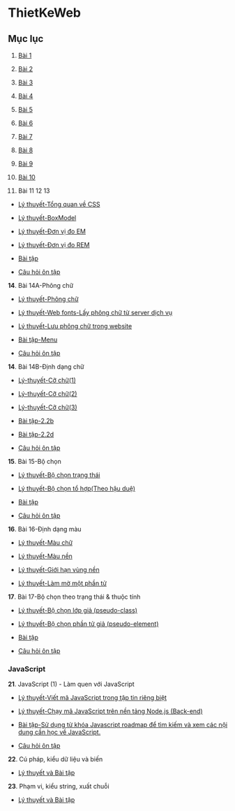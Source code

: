 # ThietKeWeb

## Mục lục

1. [Bài 1](Bai1_TKWeb/Index.md)

2. [Bài 2](Bai2_TKWeb/index.md)

3. [Bài 3](Bai3_TKWeb/index.md)

4. [Bài 4](Bai4_TKWeb/index.md)

5. [Bài 5](Bai5_TKWeb/index.md)

6. [Bài 6](Bai6_TKWeb/index.md)

7. [Bài 7](Bai7_TKWeb/index.md)

8. [Bài 8](Bai8_TKWeb/index.md)

9. [Bài 9](Bai9_TKWeb/index.md)

10. [Bài 10](Bai10_TKWeb/index.md)

11. Bài 11 12 13  

- [Lý thuyết-Tổng quan về CSS](Bai11_TKWeb/Bai11_LT1/index.html)

- [Lý thuyết-BoxModel](Bai11_BoxModel/index.html)

- [Lý thuyết-Đơn vị đo EM](Bai11_DonViDo-Em/index.html)

- [Lý thuyết-Đơn vị đo REM](Bai11_DonViDo-Rem/index.html)

 

- [Bài tập](Bai11_BaiTap1B/cooking.html)
 

- [Câu hỏi ôn tập](CauHoiOntap/index.md)

**14**. Bài 14A-Phông chữ
 

- [Lý thuyết-Phông chữ](Bai14_TKWeb/Lythuyet/phongchu.html)

- [Lý thuyết-Web fonts-Lấy phông chữ từ server dịch vụ](Bai14_TKWeb/Lythuyet/lt2.html)

- [Lý thuyết-Lưu phông chữ trong website](Bai14_TKWeb/Lythuyet/lt3.html)



- [Bài tập-Menu](Bai14_TKWeb/Lythuyet/BaiTap/menu.html)

- [Câu hỏi ôn tập](Bai14_TKWeb/index.md)<br>

**14**. Bài 14B-Định dạng chữ
 

- [Lý-thuyết-Cỡ chữ(1)](Bai14B_TKWeb/LyThuyet/lt1.html)

- [Lý-thuyết-Cỡ chữ(2)](Bai14B_TKWeb/LyThuyet/lt2.html)

- [Lý-thuyết-Cỡ chữ(3)](Bai14B_TKWeb/LyThuyet/lt3.html)

- [Bài tập-2.2b](Bai14B_TKWeb/BaiTap/menu.html)

- [Bài tập-2.2d](Bai14B_TKWeb/BaiTap/index.md)

- [Câu hỏi ôn tập](Bai14B_TKWeb/BaiTap/index2.md)

**15**. Bài 15-Bộ chọn

- [Lý thuyết-Bộ chọn trạng thái](Bai15_TKWeb/index.html)

- [Lý thuyết-Bộ chọn tổ hợp(Theo hậu duệ)](Bai15_TKWeb/index2.html)

- [Bài tập](Bai15_TKWeb/menu.html)

- [Câu hỏi ôn tập](Bai15_TKWeb/cauhoi.md)

**16**. Bài 16-Định dạng màu

- [Lý thuyết-Màu chữ](Bai16_TKWeb/index.html)

- [Lý thuyết-Màu nền](Bai16_TKWeb/index2.html)

- [Lý thuyết-Giới hạn vùng nền](Bai16_TKWeb/index3.html)

- [Lý thuyết-Làm mờ một phần tử](Bai16_TKWeb/index4.html)

**17**. Bài 17-Bộ chọn theo trạng thái & thuộc tính

- [Lý thuyết-Bộ chọn lớp giả (pseudo-class)](Bai17_TKWeb/pseudoclass.html)

- [Lý thuyết-Bộ chọn phần tử giả (pseudo-element)](Bai17_TKWeb/pseudoelement.html)

- [Bài tập](Bai17_TKWeb/menu/index.html)

- [Câu hỏi ôn tập](Bai17_TKWeb/index.md)
### JavaScript

**21**. JavaScript (1) - Làm quen với JavaScript

- [Lý thuyết-Viết mã JavaScript trong tập tin riêng biệt](JS/index.html)

- [Lý thuyết-Chạy mã JavaScript trên nền tảng Node.js (Back-end)](JS/node.md)

- [Bài tập-Sử dụng từ khóa Javascript roadmap để tìm kiếm và xem các nội dung cần học về JavaScript.](JS/roadmap.md)

- [Câu hỏi ôn tập](JS/cauhoi.md)

**22**. Cú pháp, kiểu dữ liệu và biến

- [Lý thuyết và Bài tập](JS/Bai22/index.md)

**23**. Phạm vi, kiểu string, xuất chuỗi

- [Lý thuyết và Bài tập](JS/Bai23/index.md)






